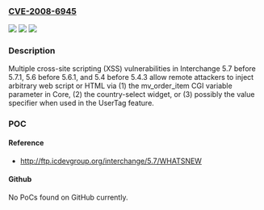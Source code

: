### [CVE-2008-6945](https://cve.mitre.org/cgi-bin/cvename.cgi?name=CVE-2008-6945)
![](https://img.shields.io/static/v1?label=Product&message=n%2Fa&color=blue)
![](https://img.shields.io/static/v1?label=Version&message=n%2Fa&color=blue)
![](https://img.shields.io/static/v1?label=Vulnerability&message=n%2Fa&color=brighgreen)

### Description

Multiple cross-site scripting (XSS) vulnerabilities in Interchange 5.7 before 5.7.1, 5.6 before 5.6.1, and 5.4 before 5.4.3 allow remote attackers to inject arbitrary web script or HTML via (1) the mv_order_item CGI variable parameter in Core, (2) the country-select widget, or (3) possibly the value specifier when used in the UserTag feature.

### POC

#### Reference
- http://ftp.icdevgroup.org/interchange/5.7/WHATSNEW

#### Github
No PoCs found on GitHub currently.

